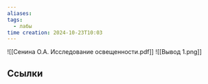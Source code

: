 ```yaml
---
aliases: 
tags:
  - лабы
time creation: 2024-10-23T10:03
---
```


![[Сенина О.А. Исследование освещенности.pdf]]
![[Вывод 1.png]]
## Ссылки
